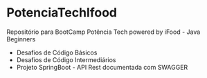 # PotenciaTechIfood
Repositório para BootCamp Potência Tech powered by iFood - Java Beginners

* Desafios de Código Básicos
* Desafios de Código Intermediários
* Projeto SpringBoot - API Rest documentada com SWAGGER
